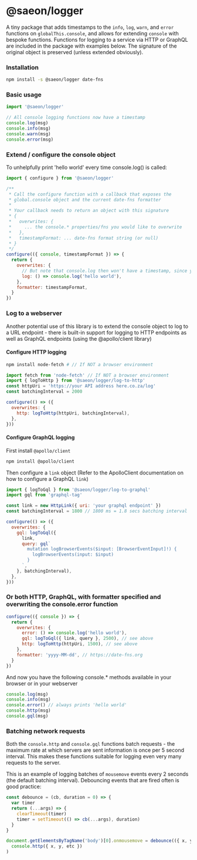 # @saeon/logger

A tiny package that adds timestamps to the `info`, `log`, `warn`, and `error` functions on `globalThis.console`, and allows for extending `console` with bespoke functions. Functions for logging to a service via HTTP or GraphQL are included in the package with examples below. The signature of the original object is preserved (unless extended obviously).

### Installation

```sh
npm install -s @saeon/logger date-fns
```

### Basic usage

```js
import '@saeon/logger'

// All console logging functions now have a timestamp
console.log(msg)
console.info(msg)
console.warn(msg)
console.error(msg)
```

### Extend / configure the console object

To unhelpfully print 'hello world' every time console.log() is called:

```js
import { configure } from '@saeon/logger'

/**
 * Call the configure function with a callback that exposes the
 * global.console object and the current date-fns formatter
 *
 * Your callback needs to return an object with this signature
 * {
 *   overwrites: {
 *     ... the console.* properties/fns you would like to overwrite
 *   },
 *   timestampFormat: ... date-fns format string (or null)
 * }
 */
configure(({ console, timestampFormat }) => {
  return {
    overwrites: {
      // But note that console.log then won't have a timestamp, since you are overwriting the overwritten console.log function
      log: () => console.log('hello world'),
    },
    formatter: timestampFormat,
  }
})
```

### Log to a webserver

Another potential use of this library is to extend the console object to log to a URL endpoint - there is built-in support for logging to HTTP endpoints as well as GraphQL endpoints (using the @apollo/client library)

#### Configure HTTP logging
```sh
npm install node-fetch # // If NOT a browser environment
```

```js
import fetch from 'node-fetch' // If NOT a browser environment
import { logToHttp } from '@saeon/logger/log-to-http'
const httpUri = 'https://your API address here.co.za/log'
const batchingInterval = 2000

configure(() => ({
  overwrites: {
    http: logToHttp(httpUri, batchingInterval),
  },
}))
```

#### Configure GraphQL logging
First install `@apollo/client`
```sh
npm install @apollo/client
```

Then configure a `link` object (Refer to the ApolloClient documentation on how to configure a GraphQL `link`)
```js
import { logToGql } from '@saeon/logger/log-to-graphql'
import gql from 'graphql-tag'

const link = new HttpLink({ uri: 'your graphql endpoint' })
const batchingInterval = 1800 // 1800 ms = 1.8 secs batching interval

configure(() => ({
  overwrites: {
    gql: logToGql({
      link,
      query: gql`
        mutation logBrowserEvents($input: [BrowserEventInput]!) {
          logBrowserEvents(input: $input)
        }
      `,
    }, batchingInterval),
  },
}))
```

### Or both HTTP, GraphQL, with formatter specified and overwriting the console.error function

```js
configure(({ console }) => {
  return {
    overwrites: {
      error: () => console.log('hello world'),
      gql: logToGql({ link, query }, 2500), // see above
      http: logToHttp(httpUri, 1500), // see above
    },
    formatter: 'yyyy-MM-dd', // https://date-fns.org
  }
})
```

And now you have the following console.\* methods available in your browser or in your webserver

```js
console.log(msg)
console.info(msg)
console.error() // always prints 'hello world'
console.http(msg)
console.gql(msg)
```

### Batching network requests

Both the `console.http` and `console.gql` functions batch requests - the maximum rate at which servers are sent information is once per 5 second interval. This makes these functions suitable for logging even very many requests to the server.

This is an example of logging batches of `mousemove` events every 2 seconds (the default batching interval). Debouncing events that are fired often is good practice:

```js
const debounce = (cb, duration = 0) => {
  var timer
  return (...args) => {
    clearTimeout(timer)
    timer = setTimeout(() => cb(...args), duration)
  }
}

document.getElementsByTagName('body')[0].onmousemove = debounce(({ x, y }) =>
  console.http({ x, y, etc })
)
```
